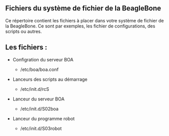 ## Fichiers du système de fichier de la BeagleBone
Ce répertoire contient les fichiers à placer dans votre système de fichier de la BeagleBone. Ce sont par exemples, les fichier de configurations, des scripts ou autres.
## Les fichiers :
  * Configration du serveur BOA
    * /etc/boa/boa.conf
   
   * Lanceurs des scripts au démarrage
     * /etc/init.d/rcS
    
   * Lanceur du serveur BOA
     * /etc/init.d/S02boa
    
   * Lanceur du programme robot
     * /etc/init.d/S03robot
   
   

